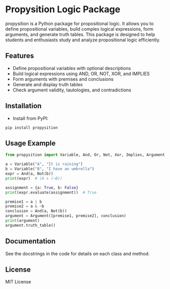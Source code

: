 # Propysition Logic Package
propysition is a Python package for propositional logic. It allows you to define propositional variables, build complex logical expressions, form arguments, and generate truth tables. This package is designed to help students and enthusiasts study and analyze propositional logic efficiently.

## Features
- Define propositional variables with optional descriptions
- Build logical expressions using AND, OR, NOT, XOR, and IMPLIES
- Form arguments with premises and conclusions
- Generate and display truth tables
- Check argument validity, tautologies, and contradictions

## Installation
- Install from PyPI:
```
pip install propysition
```

## Usage Example
```python
from propysition import Variable, And, Or, Not, Xor, Implies, Argument

a = Variable("A", "It is raining")
b = Variable("B", "I have an umbrella")
expr = And(a, Not(b))
print(expr)  # (A ∧ (¬B))

assignment = {a: True, b: False}
print(expr.evaluate(assignment))  # True

premise1 = a | b
premise2 = a & ~b
conclusion = And(a, Not(b))
argument = Argument([premise1, premise2], conclusion)
print(argument)
argument.truth_table()
```


## Documentation
See the docstrings in the code for details on each class and method.

## License
MIT License